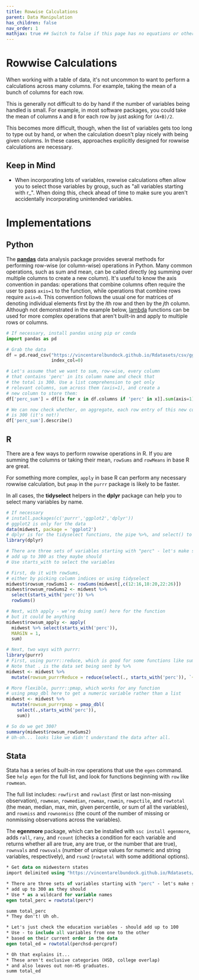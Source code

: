 ```yaml
---
title: Rowwise Calculations
parent: Data Manipulation
has_children: false
nav_order: 1
mathjax: true ## Switch to false if this page has no equations or other math rendering.
---
```


# Rowwise Calculations

When working with a table of data, it's not uncommon to want to perform a calculations across many columns. For example, taking the mean of a bunch of columns for each row.

This is generally not difficult to do by hand if the number of variables being handled is small. For example, in most software packages, you could take the mean of columns `A` and `B` for each row by just asking for `(A+B)/2`.

This becomes more difficult, though, when the list of variables gets too long to type out by hand, or when the calculation doesn't play nicely with being given columns. In these cases, approaches explicitly designed for rowwise calculations are necessary.

## Keep in Mind

- When incorporating lots of variables, rowwise calculations often allow you to select those variables by group, such as "all variables starting with r_". When doing this, check ahead of time to make sure you aren't accidentally incorporating unintended variables.

# Implementations

## Python

The [**pandas**](https://pandas.pydata.org/) data analysis package provides several methods for performing row-wise (or column-wise) operations in Python. Many common operations, such as sum and mean, can be called directly (eg summing over multiple columns to create a new column). It's useful to know the axis convention in pandas: operations that combine columns often require the user to pass `axis=1` to the function, while operations that combine rows require `axis=0`. This convention follows the usual one for matrices of denoting individual elements first by the *i*th row and then by the *j*th column.
Although not demonstrated in the example below, [lambda](https://www.analyticsvidhya.com/blog/2020/03/what-are-lambda-functions-in-python/) functions can be used for more complex operations that aren't built-in and apply to multiple rows or columns.

```python
# If necessary, install pandas using pip or conda
import pandas as pd

# Grab the data
df = pd.read_csv("https://vincentarelbundock.github.io/Rdatasets/csv/ggplot2/midwest.csv",
                 index_col=0)

# Let's assume that we want to sum, row-wise, every column
# that contains 'perc' in its column name and check that
# the total is 300. Use a list comprehension to get only
# relevant columns, sum across them (axis=1), and create a
# new column to store them:
df['perc_sum'] = df[[x for x in df.columns if 'perc' in x]].sum(axis=1)

# We can now check whether, on aggregate, each row entry of this new column
# is 300 (it's not!)
df['perc_sum'].describe()

```

## R

There are a few ways to perform rowwise operations in R. If you are summing the columns or taking their mean, `rowSums` and `rowMeans` in base R are great. 

For something more complex, `apply` in base R can perform any necessary rowwise calculation, but `pmap` in the `purrr` package is likely to be faster.

In all cases, the **tidyselect** helpers in the **dplyr** package can help you to select many variables by name.

```r
# If necessary
# install.packages(c('purrr','ggplot2','dplyr'))
# ggplot2 is only for the data
data(midwest, package = 'ggplot2')
# dplyr is for the tidyselect functions, the pipe %>%, and select() to pick columns
library(dplyr)

# There are three sets of variables starting with "perc" - let's make sure they
# add up to 300 as they maybe should
# Use starts_with to select the variables

# First, do it with rowSums, 
# either by picking column indices or using tidyselect
midwest$rowsum_rowSums1 <- rowSums(midwest[,c(12:16,18:20,22:26)])
midwest$rowsum_rowSums2 <- midwest %>%
  select(starts_with('perc')) %>%
  rowSums()

# Next, with apply - we're doing sum() here for the function
# but it could be anything
midwest$rowsum_apply <- apply(
  midwest %>% select(starts_with('perc')), 
  MARGIN = 1, 
  sum)

# Next, two ways with purrr:
library(purrr)
# First, using purrr::reduce, which is good for some functions like summing
# Note that . is the data set being sent by %>%
midwest <- midwest %>%
  mutate(rowsum_purrrReduce = reduce(select(., starts_with('perc')), `+`))

# More flexible, purrr::pmap, which works for any function
# using pmap_dbl here to get a numeric variable rather than a list
midwest <- midwest %>%
  mutate(rowsum_purrrpmap = pmap_dbl(
    select(.,starts_with('perc')),
    sum))

# So do we get 300?
summary(midwest$rowsum_rowSums2)
# Uh-oh... looks like we didn't understand the data after all.
```

## Stata

Stata has a series of built-in row operations that use the `egen` command. See `help egen` for the full list, and look for functions beginning with `row` like `rowmean`. 

The full list includes: `rowfirst` and `rowlast` (first or last non-missing observation), `rowmean`, `rowmedian`, `rowmax`, `rowmin`, `rowpctile`, and `rowtotal` (the mean, median, max, min, given percentile, or sum of all the variables), and `rowmiss` and `rownonmiss` (the count of the number of missing or nonmissing observations across the variables).

The **egenmore** package, which can be installed with `ssc install egenmore`, adds `rall`, `rany`, and `rcount` (checks a condition for each variable and returns whether all are true, any are true, or the number that are true), `rownvals` and `rowsvals` (number of unique values for numeric and string variables, respectively), and `rsum2` (`rowtotal` with some additional options).

```stata
* Get data on midwestern states
import delimited using "https://vincentarelbundock.github.io/Rdatasets/csv/ggplot2/midwest.csv"

* There are three sets of variables starting with "perc" - let's make sure they
* add up to 300 as they should
* Use * as a wildcard for variable names
egen total_perc = rowtotal(perc*)

summ total_perc
* They don't! Uh oh.

* Let's just check the education variables - should add up to 100
* Use - to include all variables from one to the other
* based on their current order in the data
egen total_ed = rowtotal(perchsd-percprof)

* Oh that explains it...
* These aren't exclusive categories (HSD, college overlap)
* and also leaves out non-HS graduates.
summ total_ed
```
